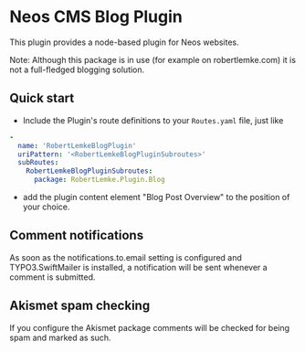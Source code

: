 # Neos CMS Blog Plugin

This plugin provides a node-based plugin for Neos websites.

Note: Although this package is in use (for example on robertlemke.com) it is not a full-fledged blogging solution.

## Quick start

* Include the Plugin's route definitions to your `Routes.yaml` file, just like

```yaml
-
  name: 'RobertLemkeBlogPlugin'
  uriPattern: '<RobertLemkeBlogPluginSubroutes>'
  subRoutes:
    RobertLemkeBlogPluginSubroutes:
      package: RobertLemke.Plugin.Blog
```

* add the plugin content element "Blog Post Overview" to the position of your choice.

## Comment notifications

As soon as the notifications.to.email setting is configured and TYPO3.SwiftMailer is installed, a notification
will be sent whenever a comment is submitted.

## Akismet spam checking

If you configure the Akismet package comments will be checked for being spam and marked as such.
